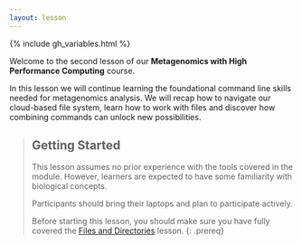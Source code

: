 ```yaml
---
layout: lesson
---
```


{% include gh_variables.html %}

Welcome to the second lesson of our **Metagenomics with High Performance Computing** course.

In this lesson we will continue learning the foundational command line skills needed for metagenomics analysis. We will recap how to navigate our cloud-based file system, learn how to work with files and discover how combining commands can unlock new possibilities.


> ## Getting Started
>
> This lesson assumes no prior experience with the tools covered in the module. 
> However, learners are expected to have some familiarity with biological concepts.
>
> Participants should bring their laptops and plan to participate actively. 
> 
> Before starting this lesson, you should make sure you have fully covered the [Files and Directories](https://cloud-span.github.io/nerc-metagenomics01-file-directories/) lesson.
{: .prereq}

